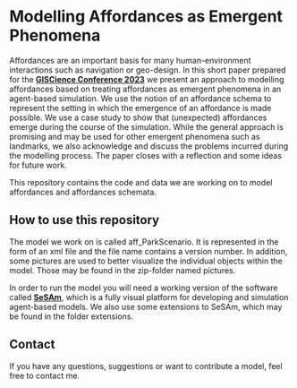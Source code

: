# Modelling Affordances as Emergent Phenomena

Affordances are an important basis for many human-environment interactions such as navigation or geo-design. In this short paper prepared for the **[GISCience Conference 2023](https://giscience2023.github.io/)** we present an approach to modelling affordances based on treating affordances as emergent phenomena in an agent-based simulation. We use the notion of an affordance schema to represent the setting in which the emergence of an affordance is made possible. We use a case study to show that (unexpected) affordances emerge during the course of the simulation. While the general approach is promising and may be used for other emergent phenomena such as landmarks, we also acknowledge and discuss the problems incurred during the modelling process. The paper closes with a reflection and some ideas for future work.


This repository contains the code and data we are working on to model affordances and affordances schemata.

## How to use this repository

The model we work on is called aff_ParkScenario. It is represented in the form of an xml file and the file name contains a version number. In addition, some pictures are used to better visualize the individual objects within the model. Those may be found in the zip-folder named pictures.

In order to run the model you will need a working version of the software called **[SeSAm](https://multiagentsimulation.com/)**, which is a fully visual platform for developing and simulation agent-based models. We also use some extensions to SeSAm, which may be found in the folder extensions.


## Contact

If you have any questions, suggestions or want to contribute a model, feel free to contact me.

